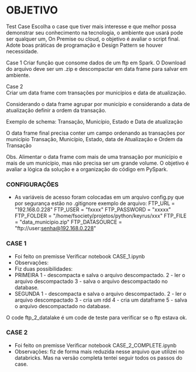 # OBJETIVO
Test Case
Escolha o case que tiver mais interesse e que melhor possa demonstrar seu conhecimento na tecnologia, o ambiente que usará pode ser qualquer um, On Premise ou cloud, o objetivo é avaliar o script final. Adote boas práticas de programação e Design Pattern se houver necessidade.

Case 1
Criar função que consome dados de um ftp em Spark. O Download do arquivo deve ser um .zip e descompactar em data frame para salvar em ambiente.

Case 2  
Criar um data frame com transações por municípios e data de atualização.

Considerando o data frame agrupar por município e considerando a data de atualização definir a ordem da transação.

Exemplo de schema:
Transação, Município, Estado e Data de atualização

O data frame final precisa conter um campo ordenando as transações por município
Transação, Município, Estado, data de Atualização e Ordem da Transação

Obs. Alimentar o data frame com mais de uma transação por município e mais de um município, mas não precisa ser um grande volume.
O objetivo é avaliar a lógica da solução e a organização do código em PySpark.

### CONFIGURAÇÕES
- As variáveis de acesso foram colocadas em um arquivo config.py que por segurança estão no .gitignore
exemplo de arquivo:
FTP_URL = "192.168.0.228"
FTP_USER = "fxxxx"
FTP_PASSWORD = "xxxxx"
FTP_FOLDER = "/home/fsociety/projetos/python/keyrus/xxx"
FTP_FILE = "data_municipio.zip"
FTP_DATASOURCE = "ftp://user:senha@192.168.0.228"

### CASE 1 
- Foi feito on premisse
Verificar notebook CASE_1.ipynb
- Observações: 
- Fiz duas possibilidades:
- PRIMEIRA
1 - descompacta e salva o arquivo descompactado.
2 - ler o arquivo descompactado
3 - salva o arquivo descompactado no database.
- SEGUNDA
1 - descompacta e salva o arquivo descompactado.
2 - ler o arquivo descompactado
3 - cria um rdd
4 - cria um dataframe
5 - salva o arquivo descompactado no database.

O code ftp_2_datalake é um code de teste para verificar se o ftp estava ok.

### CASE 2
- Foi feito on premisse
Verificar notebook CASE_2_COMPLETE.ipynb
- Observações: fiz de forma mais reduzida nesse arquivo que utilizei no databricks.
Mas na versão completa tentei seguir todos os passos do case.
